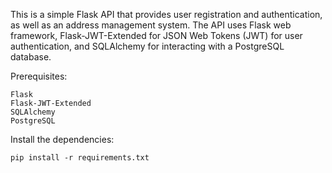 This is a simple Flask API that provides user registration and authentication, as well as an address management system. The API uses Flask web framework, Flask-JWT-Extended for JSON Web Tokens (JWT) for user authentication, and SQLAlchemy for interacting with a PostgreSQL database.


Prerequisites:

    Flask
    Flask-JWT-Extended
    SQLAlchemy
    PostgreSQL


Install the dependencies:

    pip install -r requirements.txt